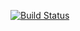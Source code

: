 [![Build Status](https://travis-ci.org/bartoszkruba/BattleCards.svg?branch=master)](https://travis-ci.org/bartoszkruba/BattleCards)